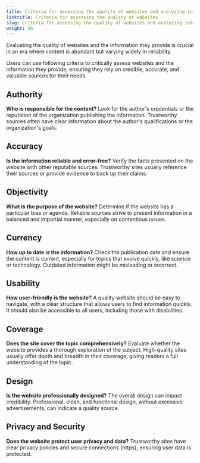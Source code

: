 ```yaml
---
title: Criteria for assessing the quality of websites and analyzing information
linktitle: Criteria for assessing the quality of websites
slug: Criteria for assessing the quality of websites and analyzing information
weight: 30
---
```


Evaluating the quality of websites and the information they provide is crucial in an era where content is abundant but varying widely in reliability.

Users can use following criteria to critically assess websites and the information they provide, ensuring they rely on credible, accurate, and valuable sources for their needs.

## Authority

**Who is responsible for the content?** Look for the author's credentials or the reputation of the organization publishing the information. Trustworthy sources often have clear information about the author's qualifications or the organization's goals.

## Accuracy

**Is the information reliable and error-free?** Verify the facts presented on the website with other reputable sources. Trustworthy sites usually reference their sources or provide evidence to back up their claims.

## Objectivity

**What is the purpose of the website?** Determine if the website has a particular bias or agenda. Reliable sources strive to present information in a balanced and impartial manner, especially on contentious issues.

## Currency

**How up to date is the information?** Check the publication date and ensure the content is current, especially for topics that evolve quickly, like science or technology. Outdated information might be misleading or incorrect.

## Usability

**How user-friendly is the website?** A quality website should be easy to navigate, with a clear structure that allows users to find information quickly. It should also be accessible to all users, including those with disabilities.

## Coverage

**Does the site cover the topic comprehensively?** Evaluate whether the website provides a thorough exploration of the subject. High-quality sites usually offer depth and breadth in their coverage, giving readers a full understanding of the topic.

## Design

**Is the website professionally designed?** The overall design can impact credibility. Professional, clean, and functional design, without excessive advertisements, can indicate a quality source.

## Privacy and Security

**Does the website protect user privacy and data?** Trustworthy sites have clear privacy policies and secure connections (https), ensuring user data is protected.
